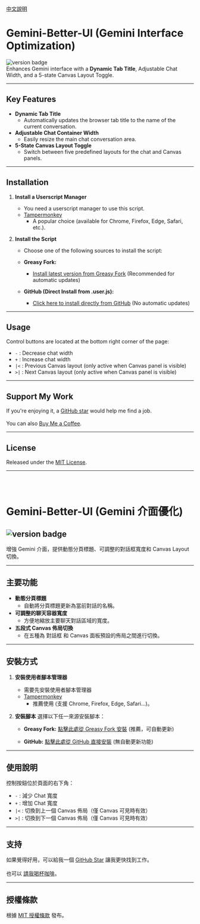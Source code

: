 [中文說明](#chinese-documentation)

# Gemini-Better-UI (Gemini Interface Optimization)
![version badge](https://img.shields.io/greasyfork/v/535508?label=version&color=green)  
Enhances Gemini interface with a **Dynamic Tab Title**, Adjustable Chat Width, and a 5-state Canvas Layout Toggle.

---

## Key Features

* **Dynamic Tab Title**
    - Automatically updates the browser tab title to the name of the current conversation.
* **Adjustable Chat Container Width**
    - Easily resize the main chat conversation area.
* **5-State Canvas Layout Toggle**
    - Switch between five predefined layouts for the chat and Canvas panels.

---

## Installation

1.  **Install a Userscript Manager**
    - You need a userscript manager to use this script.  
    - [Tampermonkey](https://www.tampermonkey.net/)  
        - A popular choice (available for Chrome, Firefox, Edge, Safari, etc.).

2.  **Install the Script**
    - Choose one of the following sources to install the script:

    * **Greasy Fork:**
        * [Install latest version from Greasy Fork](https://greasyfork.org/zh-TW/scripts/535508-gemini-better-ui)
        (Recommended for automatic updates)

    * **GitHub (Direct Install from .user.js):**
        * [Click here to install directly from GitHub](https://github.com/Jonathan881005/Gemini-Better-UI/raw/refs/heads/main/Gemini-Better-UI.user.js)
        (No automatic updates)
      

---

## Usage

Control buttons are located at the bottom right corner of the page:

* `-` : Decrease chat width
* `+` : Increase chat width
* `|<` : Previous Canvas layout (only active when Canvas panel is visible)
* `>|` : Next Canvas layout (only active when Canvas panel is visible)

---

## Support My Work

If you're enjoying it, a [GitHub star](https://github.com/Jonathan881005/Gemini-Better-UI/) would help me find a job.  
<br>
You can also [Buy Me a Coffee](https://ko-fi.com/jonathanlu1005).

---

## License

Released under the [MIT License](https://opensource.org/license/MIT).

---

<br><br>

# Gemini-Better-UI (Gemini 介面優化) <a id="chinese-documentation"></a>
![version badge](https://img.shields.io/greasyfork/v/535508?label=version&color=green)
---
增強 Gemini 介面，提供動態分頁標題、可調整的對話框寬度和 Canvas Layout 切換。

---

## 主要功能

* **動態分頁標題**
    - 自動將分頁標題更新為當前對話的名稱。
* **可調整的聊天容器寬度**
    - 方便地縮放主要聊天對話區域的寬度。
* **五段式 Canvas 佈局切換**
    - 在五種為 對話框 和 Canvas 面板預設的佈局之間進行切換。

---

## 安裝方式

1.  **安裝使用者腳本管理器**
    - 需要先安裝使用者腳本管理器
    - [Tampermonkey](https://www.tampermonkey.net/)
        - 推薦使用 (支援 Chrome, Firefox, Edge, Safari...)。

2.  **安裝腳本**
    選擇以下任一來源安裝腳本：

    * **Greasy Fork:** [點擊此處從 Greasy Fork 安裝](https://greasyfork.org/zh-TW/scripts/535508-gemini-better-ui) 
    (推薦，可自動更新)

    * **GitHub:** [點擊此處從 GitHub 直接安裝](https://github.com/Jonathan881005/Gemini-Better-UI/raw/refs/heads/main/Gemini-Better-UI.user.js)
    (無自動更新功能)
---

## 使用說明

控制按鈕位於頁面的右下角：

* `-` : 減少 Chat 寬度
* `+` : 增加 Chat 寬度
* `|<` : 切換到上一個 Canvas 佈局（僅 Canvas 可見時有效）
* `>|` : 切換到下一個 Canvas 佈局（僅 Canvas 可見時有效）

---

## 支持

如果覺得好用，可以給我一個 [GitHub Star](https://github.com/Jonathan881005/Gemini-Better-UI/) 讓我更快找到工作。  
<br>
也可以 [請我喝杯咖啡](https://ko-fi.com/jonathanlu1005)。

---

## 授權條款

根據 [MIT 授權條款](https://opensource.org/license/MIT) 發布。